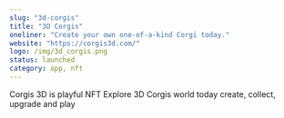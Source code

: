 ```yaml
---
slug: "3d-corgis"
title: "3D Corgis"
oneliner: "Create your own one-of-a-kind Corgi today."
website: "https://corgis3d.com/"
logo: /img/3d_corgis.png
status: launched
category: app, nft
---
```


Corgis 3D is playful NFT
Explore 3D Corgis world today
create, collect, upgrade and play
